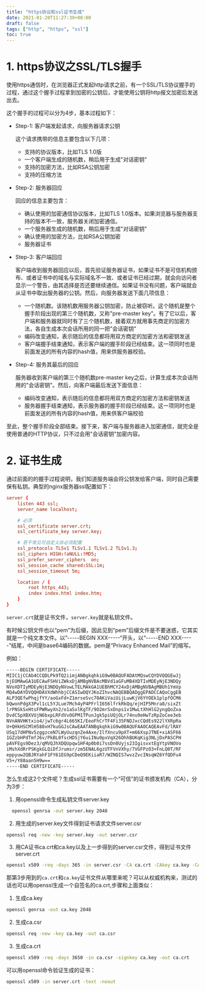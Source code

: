 ```yaml
---
title: "https协议和ssl证书生成"
date: 2021-01-20T11:27:39+08:00
draft: false
tags: ["http", "https", "ssl"]
toc: true
---
```


# 1. https协议之SSL/TLS握手

使用https通信时，在浏览器正式发起http请求之前，有一个SSL/TLS协议握手的过程，通过这个握手过程拿到加密的公钥后，才能使用公钥将http报文加密后发送出去。

这个握手的过程可以分为4步，基本过程如下：

- Step-1: 客户端发起请求，向服务器请求公钥

  这个请求携带的信息主要包含以下几项：

  - 支持的协议版本，比如TLS 1.0版
  - 一个客户端生成的随机数，稍后用于生成"对话密钥"
  - 支持的加密方法，比如RSA公钥加密
  - 支持的压缩方法

- Step-2: 服务器回应

  回应的信息主要包含：

  - 确认使用的加密通信协议版本，比如TLS 1.0版本。如果浏览器与服务器支持的版本不一致，服务器关闭加密通信。
  - 一个服务器生成的随机数，稍后用于生成"对话密钥"
  - 确认使用的加密方法，比如RSA公钥加密
  - 服务器证书

- Step-3: 客户端回应

  客户端收到服务器回应以后，首先验证服务器证书，如果证书不是可信机构颁布、或者证书中的域名与实际域名不一致、或者证书已经过期，就会向访问者显示一个警告，由其选择是否还要继续通信。如果证书没有问题，客户端就会从证书中取出服务器的公钥。然后，向服务器发送下面几项信息：

  - 一个随机数。该随机数用服务器公钥加密，防止被窃听。这个随机是整个握手阶段出现的第三个随机数，又称"pre-master key"。有了它以后，客户端和服务器就同时有了三个随机数，接着双方就用事先商定的加密方法，各自生成本次会话所用的同一把"会话密钥"
  - 编码改变通知，表示随后的信息都将用双方商定的加密方法和密钥发送
  - 客户端握手结束通知，表示客户端的握手阶段已经结束。这一项同时也是前面发送的所有内容的hash值，用来供服务器校验。

- Step-4: 服务其最后的回应

  服务器收到客户端的第三个随机数pre-master key之后，计算生成本次会话所用的"会话密钥"。然后，向客户端最后发送下面信息：

  - 编码改变通知，表示随后的信息都将用双方商定的加密方法和密钥发送
  - 服务器握手结束通知，表示服务器的握手阶段已经结束。这一项同时也是前面发送的所有内容的hash值，用来供客户端校验

至此，整个握手阶段全部结束。接下来，客户端与服务器进入加密通信，就完全是使用普通的HTTP协议，只不过会用"会话密钥"加密内容。

# 2. 证书生成

通过前面的的握手过程说明，我们知道服务端会将公钥发给客户端，同时自己需要保有私钥。典型的nginx服务器ssl配置如下：

```conf
server {
    listen 443 ssl;
    server_name localhost;

    # 必须
    ssl_certificate server.crt;
    ssl_certificate_key server.key;

    # 若干常见可自定义非必须配置
    ssl_protocols TLSv1 TLSv1.1 TLSv1.2 TLSv1.3;
    ssl_ciphers HIGH:!aNULL:!MD5;
    ssl_prefer_server_ciphers  on;
    ssl_session_cache shared:SSL:1m;
    ssl_session_timeout 5m;

    location / {
        root https_443;
        index index.html index.htm;
    }
}
```

`server.crt`就是证书文件，`server.key`就是私钥文件。

有时候公钥文件也以“pem”为后缀，因此见到“pem”后缀文件是不要迷惑，它其实就是一个纯文本文件。以”-----BEGIN XXX-----“开头，以“-----END XXX-----”结尾，中间是base64编码的数据。pem是“Privacy Enhanced Mail”的缩写。

例如：

```txt
-----BEGIN CERTIFICATE-----
MIIC1jCCAb4CCQDLPk9TQ2iimjANBgkqhkiG9w0BAQUFADAtMQswCQYDVQQGEwJj
bjEOMAwGA1UECAwFSHViZWkxDjAMBgNVBAcMBVd1aGFuMB4XDTIxMDEyNjE3NDQy
NVoXDTIyMDEyNjE3NDQyNVowLTELMAkGA1UEBhMCY24xDjAMBgNVBAgMBUh1YmVp
MQ4wDAYDVQQHDAVXdWhhbjCCASIwDQYJKoZIhvcNAQEBBQADggEPADCCAQoCggEB
ALP3QEfwPhqjfYY/aoGxFd+Z1mrseSvc70AKiVaiUijLuwKjV6YYOEk1plpfOCM6
bQwonPdgX3Pvl1cL5YJLue7Mch4yP4PFrlI656lfrkRkQq/ejHIP5Mnra8/sixZt
lrPNSkSxHtsFPWRwyXn2/o1aSxlKgTF/9O2mrSxDnps1v1MwLtXhHlG2yngQoZxa
DvdC5pXBXVUjN6bxpLRFdVvOGPM1TPunJgk5piUQjOLr74nu9eHwTzRpZoCee3eb
NVnANVHKtxio4/jwTc6gr4L665KI/EeoFhCrTF4Fi35FNDJxcCQdEs922lYXRpRa
U+QHkHSCMlH588vH7kuGGJsCAwEAATANBgkqhkiG9w0BAQUFAAOCAQEAvFd/lRAY
USq17dHPNv5zggzceN7LWyUuzqnZe4Axe/IlfXncu9pXT+m66XspJTNE+xiASF66
1GZzbHPdTmfJ6v/PkBL0fscHDSjY6uiINu0pxVqX26OhhBUKqKig3NLjDxPASCPH
pAVFEgs9Dez3/qMVQJhXDQUpqw1HF4p0b0i7ssDn0Uyjs23IgisvxtEgYtpVNOVo
iMshXdRrPSKgkGLQiDfJrumsr/zm5ENAL6gzUTFVnVXhy/7VGFPzO3+FnLQ0T/RF
eppyuw2QBJRYahF1FY61EG9pCDeQ9EKiiaR7/WZNQIS7wvzZvcINsqWZ6YfQDFu4
V5+/Y88aan5H9w==
-----END CERTIFICATE-----
```

怎么生成这2个文件呢？生成ssl证书需要有一个“可信”的证书颁发机构（CA），分为3步：

1. 用openssl命令生成私钥文件server.key
```bash
  openssl genrsa -out server.key 2048
  ```

2. 用生成的server.key文件得到证书请求文件server.csr
  ```bash
  openssl req -new -key server.key -out server.csr
  ```

3. 用CA证书ca.crt和ca.key以及上一步得到的server.csr文件，得到证书文件server.crt
  ```bash
  openssl x509 -req -days 365 -in server.csr -CA ca.crt -CAkey ca.key -CAcreateserial -out server.crt
  ```

那第3步用到的`ca.crt`和`ca.key`证书文件从哪里来呢？可以从权威机构来，测试的话也可以用openssl生成一个自签名的ca.crt,步骤和上面类似：

1. 生成ca.key

  ```bash
  openssl genrsa -out ca.key 2048
  ```

2. 生成ca.csr

  ```bash
  openssl req -new -key ca.key -out ca.csr
  ```

3. 生成ca.crt

  ```bash
  openssl x509 -req -days 3650 -in ca.csr -signkey ca.key -out ca.crt
  ```

可以用openssl命令验证生成的证书：

```bash
openssl x509 -in server.crt -text -noout
```

